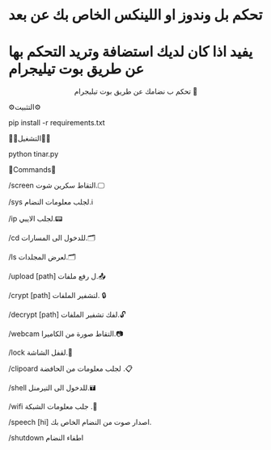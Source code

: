 # تحكم بل وندوز او اللينكس الخاص بك عن بعد


# يفيد اذا كان لديك استضافة وتريد التحكم بها عن طريق بوت تيليجرام
<p align="center">
تحكم ب نضامك عن طريق بوت تيليجرام 👀





⚙️التثبيت⚙️

pip install -r requirements.txt



🏃🏼التشغيل🏃🏼

python tinar.py 



📣Commands📣

/screen التقاط سكرين شوت.🖵

/sys لجلب معلومات النضام.ℹ️

/ip لجلب الايبي.📟

/cd للدخول الى المسارات.🗂️

/ls لعرض المجلدات.🗂️

/upload [path] ل رفع ملفات.📤

/crypt [path] لتشفير الملفات. 🔒

/decrypt [path] لفك تشفير الملفات.🔓

/webcam التقاط صورة من الكاميرا.📷

/lock لقفل الشاشة.🔑

/clipoard لجلب معلومات من الحافضة .📋

/shell للدخول الى التيرمنل.🖬

/wifi جلب معلومات الشبكة .📶

/speech [hi]  اصدار صوت من النضام الخاص بك.

/shutdown  اطفاء النضام